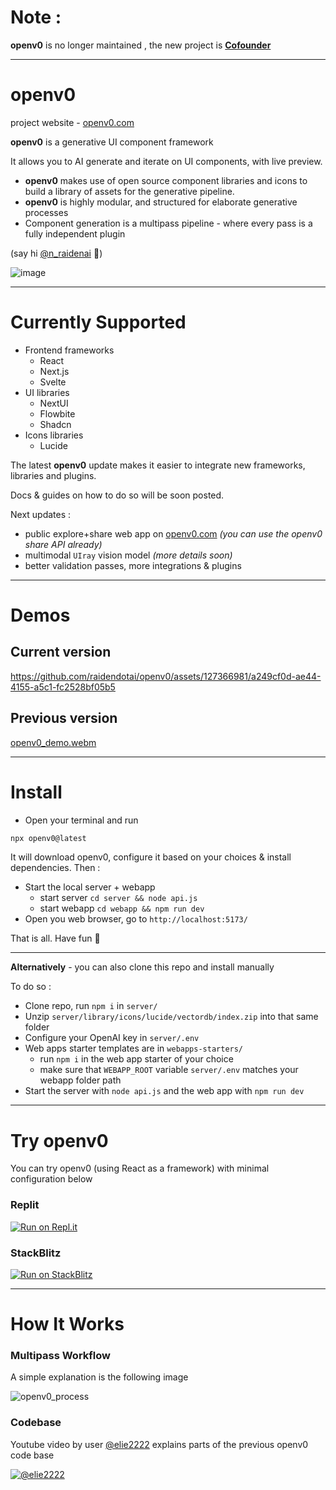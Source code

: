 # Note :

**openv0** is no longer maintained , the new project is [**Cofounder**](https://github.com/raidendotai/cofounder)

---


# openv0

project website - [openv0.com](https://openv0.com)

**openv0** is a generative UI component framework

It allows you to AI generate and iterate on UI components, with live preview.

- **openv0** makes use of open source component libraries and icons to build a library of assets for the generative pipeline.
- **openv0** is highly modular, and structured for elaborate generative processes
- Component generation is a multipass pipeline - where every pass is a fully independent plugin

(say hi [@n_raidenai](https://twitter.com/n_raidenai) 👋)

![image](https://github.com/raidendotai/openv0/assets/127366981/65332d8b-6f95-4ce4-9b19-4be12762e4d8)

---

# Currently Supported

* Frontend frameworks
  * React
  * Next.js
  * Svelte
* UI libraries
  * NextUI
  * Flowbite
  * Shadcn
* Icons libraries
  * Lucide

The latest **openv0** update makes it easier to integrate new frameworks, libraries and plugins.

Docs & guides on how to do so will be soon posted.

Next updates :
- public explore+share web app on [openv0.com](https://openv0.com) *(you can use the openv0 share API already)*
- multimodal `UIray` vision model *(more details soon)*
- better validation passes, more integrations & plugins



---

# Demos

## Current version

https://github.com/raidendotai/openv0/assets/127366981/a249cf0d-ae44-4155-a5c1-fc2528bf05b5

## Previous version

[openv0_demo.webm](https://github.com/raidendotai/openv0/assets/127366981/53b14c27-22ec-40a3-a431-539daf197f49)

---

# Install

* Open your terminal and run

```sh
npx openv0@latest
```

It will download openv0, configure it based on your choices & install dependencies. Then :

* Start the local server + webapp
  * start server `cd server && node api.js`
  * start webapp `cd webapp && npm run dev`
* Open you web browser, go to `http://localhost:5173/`

That is all. Have fun 🎉

---

**Alternatively** - you can also clone this repo and install manually

To do so :
* Clone repo, run `npm i` in `server/`
* Unzip `server/library/icons/lucide/vectordb/index.zip` into that same folder
* Configure your OpenAI key in `server/.env`
* Web apps starter templates are in `webapps-starters/`
  * run `npm i` in the web app starter of your choice
  * make sure that `WEBAPP_ROOT` variable `server/.env` matches your webapp folder path
* Start the server with `node api.js` and the web app with `npm run dev`

---

# Try openv0

You can try openv0 (using React as a framework) with minimal configuration below

### Replit

[![Run on Repl.it](https://replit.com/badge/github/n-raidenai/openv0-react)](https://replit.com/@n-raidenai/openv0-react)

### StackBlitz

[![Run on StackBlitz](https://github-production-user-asset-6210df.s3.amazonaws.com/127366981/278114438-4e5b21fd-bbfb-41ca-9bda-9df0deba2b4a.png)](https://stackblitz.com/~/github.com/raidendotai/openv0/pull/9)

---

# How It Works

### Multipass Workflow

A simple explanation is the following image

![openv0_process](https://github.com/raidendotai/openv0/assets/127366981/dad08255-f54a-4437-bf87-9560f69940a7)

### Codebase

Youtube video by user [@elie2222](https://www.youtube.com/@elie2222) explains parts of the previous openv0 code base


[![@elie2222](https://img.youtube.com/vi/fAEH2ZBO6BA/maxresdefault.jpg)](https://www.youtube.com/watch?v=fAEH2ZBO6BA)


